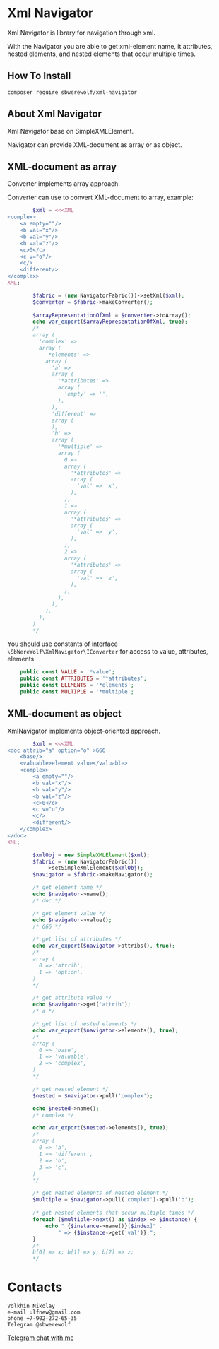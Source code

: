 # Xml Navigator

Xml Navigator is library for navigation through xml.

With the Navigator you are able to get xml-element name, it
attributes, nested elements, and nested elements that occur multiple
times.

## How To Install

`composer require sbwerewolf/xml-navigator`

## About Xml Navigator

Xml Navigator base on SimpleXMLElement.

Navigator can provide XML-document as array or as object.

## XML-document as array

Converter implements array approach.

Converter can use to convert XML-document to array, example:
```php
        $xml = <<<XML
<complex>
    <a empty=""/>
    <b val="x"/>
    <b val="y"/>
    <b val="z"/>
    <c>0</c>
    <c v="o"/>
    <c/>
    <different/>
</complex>
XML;

        $fabric = (new NavigatorFabric())->setXml($xml);
        $converter = $fabric->makeConverter();
        
        $arrayRepresentationOfXml = $converter->toArray();
        echo var_export($arrayRepresentationOfXml, true);
        /*
        array (
          'complex' =>
          array (
            '*elements' =>
            array (
              'a' =>
              array (
                '*attributes' =>
                array (
                  'empty' => '',
                ),
              ),
              'different' =>
              array (
              ),
              'b' =>
              array (
                '*multiple' =>
                array (
                  0 =>
                  array (
                    '*attributes' =>
                    array (
                      'val' => 'x',
                    ),
                  ),
                  1 =>
                  array (
                    '*attributes' =>
                    array (
                      'val' => 'y',
                    ),
                  ),
                  2 =>
                  array (
                    '*attributes' =>
                    array (
                      'val' => 'z',
                    ),
                  ),
                ),
              ),              
            ),
          ),
        )
        */
```
You should use constants of interface
`\SbWereWolf\XmlNavigator\IConverter` for access to value, attributes,
elements.
```php
    public const VALUE = '*value';
    public const ATTRIBUTES = '*attributes';
    public const ELEMENTS = '*elements';
    public const MULTIPLE = '*multiple';
```

## XML-document as object

XmlNavigator implements object-oriented approach.

```php
        $xml = <<<XML
<doc attrib="a" option="o" >666
    <base/>
    <valuable>element value</valuable>
    <complex>
        <a empty=""/>
        <b val="x"/>
        <b val="y"/>
        <b val="z"/>
        <c>0</c>
        <c v="o"/>
        <c/>
        <different/>
    </complex>
</doc>
XML;

        $xmlObj = new SimpleXMLElement($xml);
        $fabric = (new NavigatorFabric())
            ->setSimpleXmlElement($xmlObj);
        $navigator = $fabric->makeNavigator();

        /* get element name */
        echo $navigator->name();
        /* doc */

        /* get element value */
        echo $navigator->value();
        /* 666 */

        /* get list of attributes */
        echo var_export($navigator->attribs(), true);
        /*
        array (
          0 => 'attrib',
          1 => 'option',
        )
        */

        /* get attribute value */
        echo $navigator->get('attrib');
        /* a */

        /* get list of nested elements */
        echo var_export($navigator->elements(), true);
        /*
        array (
          0 => 'base',
          1 => 'valuable',
          2 => 'complex',
        )
        */

        /* get nested element */
        $nested = $navigator->pull('complex');

        echo $nested->name();
        /* complex */

        echo var_export($nested->elements(), true);
        /*
        array (
          0 => 'a',
          1 => 'different',
          2 => 'b',
          3 => 'c',
        )
        */

        /* get nested elements of nested element */
        $multiple = $navigator->pull('complex')->pull('b');
        
        /* get nested elements that occur multiple times */
        foreach ($multiple->next() as $index => $instance) {
            echo " {$instance->name()}[$index]" .
                " => {$instance->get('val')};";
        }
        /*
        b[0] => x; b[1] => y; b[2] => z;
        */
```

# Contacts

```
Volkhin Nikolay
e-mail ulfnew@gmail.com
phone +7-902-272-65-35
Telegram @sbwerewolf
```

[Telegram chat with me](https://t.me/SbWereWolf) 